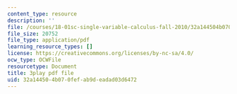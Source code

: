 ```yaml
---
content_type: resource
description: ''
file: /courses/18-01sc-single-variable-calculus-fall-2010/32a144504b070fefab9deadad03d6472_UBh66KVAJI.pdf
file_size: 20752
file_type: application/pdf
learning_resource_types: []
license: https://creativecommons.org/licenses/by-nc-sa/4.0/
ocw_type: OCWFile
resourcetype: Document
title: 3play pdf file
uid: 32a14450-4b07-0fef-ab9d-eadad03d6472
---
```

